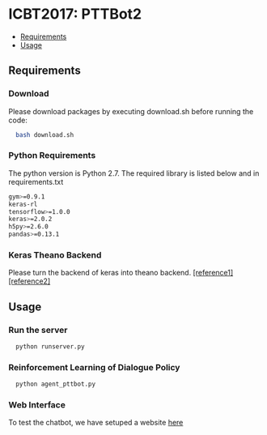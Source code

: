 # ICBT2017: PTTBot2

* [Requirements](#requirements)
* [Usage](#usage)


## Requirements
### Download
Please download packages by executing download.sh before running the code:
```bash
  bash download.sh
```

### Python Requirements
The python version is Python 2.7.
The required library is listed below and in requirements.txt
```bash
gym>=0.9.1
keras-rl
tensorflow>=1.0.0
keras>=2.0.2
h5py>=2.6.0
pandas>=0.13.1
```

### Keras Theano Backend
Please turn the backend of keras into theano backend. [[reference1]](https://stackoverflow.com/questions/42177658/how-to-switch-backend-with-keras-from-tensionflow-to-theano)[[reference2]](https://keras.io/backend/)

## Usage
### Run the server
```bash
  python runserver.py
```

### Reinforcement Learning of Dialogue Policy
```bash
  python agent_pttbot.py
```

### Web Interface
To test the chatbot, we have setuped a website [here](http://140.112.251.159:5555)
